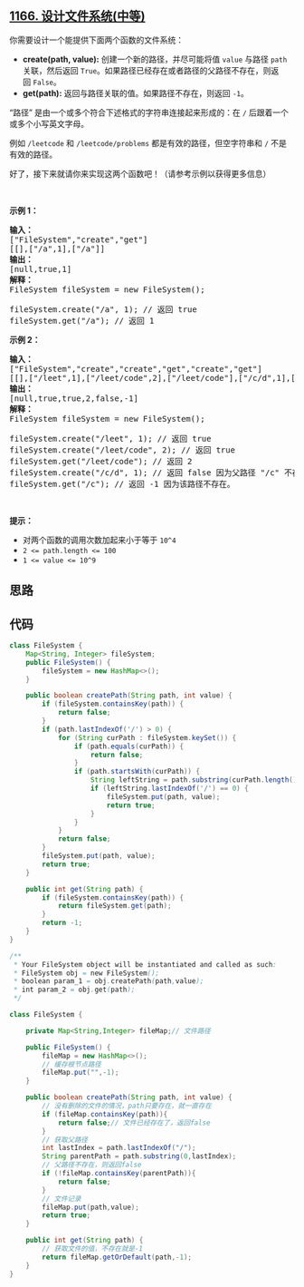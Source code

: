## [1166. 设计文件系统(中等)](https://leetcode-cn.com/problems/design-file-system/)
<div class="notranslate"><p>你需要设计一个能提供下面两个函数的文件系统：</p>

<ul>
	<li><strong>create(path, value):</strong>&nbsp;创建一个新的路径，并尽可能将值 <code>value</code> 与路径 <code>path</code> 关联，然后返回&nbsp;<code>True</code>。如果路径已经存在或者路径的父路径不存在，则返回&nbsp;<code>False</code>。</li>
	<li><strong>get(path):</strong>&nbsp;返回与路径关联的值。如果路径不存在，则返回&nbsp;<code>-1</code>。</li>
</ul>

<p>“路径” 是由一个或多个符合下述格式的字符串连接起来形成的：在&nbsp;<code>/</code>&nbsp;后跟着一个或多个小写英文字母。</p>

<p>例如&nbsp;<code>/leetcode</code>&nbsp;和&nbsp;<code>/leetcode/problems</code>&nbsp;都是有效的路径，但空字符串和&nbsp;<code>/</code>&nbsp;不是有效的路径。</p>

<p>好了，接下来就请你来实现这两个函数吧！（请参考示例以获得更多信息）</p>

<p>&nbsp;</p>

<p><strong>示例 1：</strong></p>

<pre><strong>输入：</strong> 
["FileSystem","create","get"]
[[],["/a",1],["/a"]]
<strong>输出：</strong> 
[null,true,1]
<strong>解释：</strong> 
FileSystem fileSystem = new FileSystem();

fileSystem.create("/a", 1); // 返回 true
fileSystem.get("/a"); // 返回 1
</pre>

<p><strong>示例 2：</strong></p>

<pre><strong>输入：</strong> 
["FileSystem","create","create","get","create","get"]
[[],["/leet",1],["/leet/code",2],["/leet/code"],["/c/d",1],["/c"]]
<strong>输出：</strong> 
[null,true,true,2,false,-1]
<strong>解释：</strong>
FileSystem fileSystem = new FileSystem();

fileSystem.create("/leet", 1); // 返回 true
fileSystem.create("/leet/code", 2); // 返回 true
fileSystem.get("/leet/code"); // 返回 2
fileSystem.create("/c/d", 1); // 返回 false 因为父路径 "/c" 不存在。
fileSystem.get("/c"); // 返回 -1 因为该路径不存在。
</pre>

<p>&nbsp;</p>

<p><strong>提示：</strong></p>

<ul>
	<li>对两个函数的调用次数加起来小于等于&nbsp;<code>10^4</code></li>
	<li><code>2 &lt;= path.length &lt;= 100</code></li>
	<li><code>1 &lt;= value &lt;= 10^9</code></li>
</ul>
</div>

## 思路


## 代码
```java
class FileSystem {
    Map<String, Integer> fileSystem;
    public FileSystem() {
        fileSystem = new HashMap<>();
    }

    public boolean createPath(String path, int value) {
        if (fileSystem.containsKey(path)) {
            return false;
        }
        if (path.lastIndexOf('/') > 0) {
            for (String curPath : fileSystem.keySet()) {
                if (path.equals(curPath)) {
                    return false;
                }
                if (path.startsWith(curPath)) {
                    String leftString = path.substring(curPath.length());
                    if (leftString.lastIndexOf('/') == 0) {
                        fileSystem.put(path, value);
                        return true;
                    }
                }
            }
            return false;
        }
        fileSystem.put(path, value);
        return true;
    }

    public int get(String path) {
        if (fileSystem.containsKey(path)) {
            return fileSystem.get(path);
        }
        return -1;
    }
}

/**
 * Your FileSystem object will be instantiated and called as such:
 * FileSystem obj = new FileSystem();
 * boolean param_1 = obj.createPath(path,value);
 * int param_2 = obj.get(path);
 */
```
```java
class FileSystem {

    private Map<String,Integer> fileMap;// 文件路径

    public FileSystem() {
        fileMap = new HashMap<>();
        // 缓存根节点路径
        fileMap.put("",-1);
    }

    public boolean createPath(String path, int value) {
        // 没有删除的文件的情况，path只要存在，就一直存在
        if (fileMap.containsKey(path)){
            return false;// 文件已经存在了，返回false
        }
        // 获取父路径
        int lastIndex = path.lastIndexOf("/");
        String parentPath = path.substring(0,lastIndex);
        // 父路径不存在，则返回false
        if (!fileMap.containsKey(parentPath)){
            return false;
        }
        // 文件记录
        fileMap.put(path,value);
        return true;
    }

    public int get(String path) {
        // 获取文件的值，不存在就是-1
        return fileMap.getOrDefault(path,-1);
    }
}
```